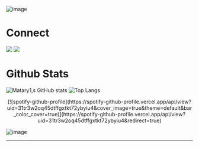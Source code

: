 ![image](https://user-images.githubusercontent.com/92306660/160825969-658d1581-f217-445b-9d75-18d0eab0c42d.png)

# Connect

<a href="https://instagram.com/matary100"><img src="https://img.shields.io/badge/Instagram-E4405F?style=for-the-badge&logo=instagram&logoColor=white" data-canonical-src="https://img.shields.io/badge/Instagram-E4405F?style=for-the-badge&logo=instagram&logoColor=black" style="max-width: 100%;"></a>
<a href="https://twitter.com/CommunityMatary"><img src="https://img.shields.io/badge/Twitter-1DA1F2?style=for-the-badge&logo=twitter&logoColor=white" data-canonical-src="https://img.shields.io/badge/Twitter-1DA1F2?style=for-the-badge&logo=twitter&logoColor=white" style="max-width: 100%;"></a>





# Github Stats

![Matary1,s GitHub stats](https://github-readme-stats.vercel.app/api?username=Matary1&theme=midnight-yellow&show_icons=true)
![Top Langs](https://github-readme-stats.vercel.app/api/top-langs/?username=Matary1&theme=midnight-yellow&layout=compact)


<div align="center">
[![spotify-github-profile](https://spotify-github-profile.vercel.app/api/view?uid=31tr3w2oq45dtffgxtkt72ybyiu4&cover_image=true&theme=default&bar_color_cover=true)](https://spotify-github-profile.vercel.app/api/view?uid=31tr3w2oq45dtffgxtkt72ybyiu4&redirect=true)
</div>

 
![image](https://user-images.githubusercontent.com/92306660/160825180-3f56b65f-49f8-428f-95aa-3dbc82102189.png)

---




                                                  






